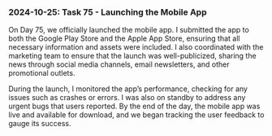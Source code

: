 ### 2024-10-25: Task 75 - Launching the Mobile App

On Day 75, we officially launched the mobile app. I submitted the app to both the Google Play Store and the Apple App Store, ensuring that all necessary information and assets were included. I also coordinated with the marketing team to ensure that the launch was well-publicized, sharing the news through social media channels, email newsletters, and other promotional outlets.

During the launch, I monitored the app’s performance, checking for any issues such as crashes or errors. I was also on standby to address any urgent bugs that users reported. By the end of the day, the mobile app was live and available for download, and we began tracking the user feedback to gauge its success.